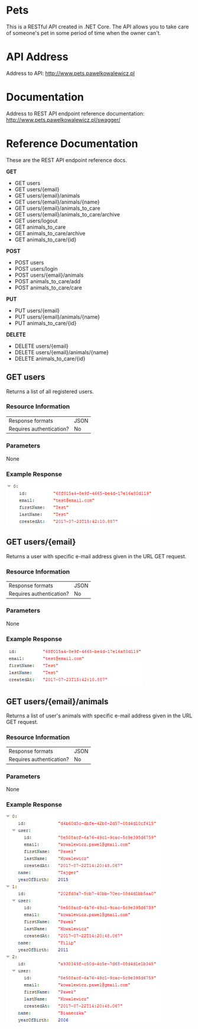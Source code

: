 # Pets
This is a RESTful API created in .NET Core. The API allows you to take care of someone's pet in some period of time when the owner can't.

# API Address
Address to API: http://www.pets.pawelkowalewicz.pl

# Documentation
Address to REST API endpoint reference documentation: http://www.pets.pawelkowalewicz.pl/swagger/

# Reference Documentation
These are the REST API endpoint reference docs.

**GET**
* GET users
* GET users/{email} 
* GET users/{email}/animals
* GET users/{email}/animals/{name}
* GET users/{email}/animals_to_care
* GET users/{email}/animals_to_care/archive
* GET users/logout
* GET animals_to_care
* GET animals_to_care/archive
* GET animals_to_care/{id}

**POST**
* POST users
* POST users/login
* POST users/{email}/animals
* POST animals_to_care/add
* POST animals_to_care/care

**PUT**
* PUT users/{email}
* PUT users/{email}/animals/{name}
* PUT animals_to_care/{id}

**DELETE**
* DELETE users/{email}
* DELETE users/{email}/animals/{name}
* DELETE animals_to_care/{id}

## GET users
Returns a list of all registered users.

### Resource Information
<table>
  <tr>
    <td>Response formats</td>
    <td>JSON</td>
  </tr>
  <tr>
    <td>Requires authentication?</td>
    <td>No</td>
  </tr>
</table>

### Parameters	
None

### Example Response
![GET users](https://github.com/XardasLord/Pets/blob/master/Documentation/GET%20users.PNG)


## GET users/{email}
Returns a user with specific e-mail address given in the URL GET request.

### Resource Information
<table>
  <tr>
    <td>Response formats</td>
    <td>JSON</td>
  </tr>
  <tr>
    <td>Requires authentication?</td>
    <td>No</td>
  </tr>
</table>

### Parameters	
None

### Example Response
![GET users](https://github.com/XardasLord/Pets/blob/master/Documentation/GET%20users-%7Bemail%7D.PNG)


## GET users/{email}/animals
Returns a list of user's animals with specific e-mail address given in the URL GET request.

### Resource Information
<table>
  <tr>
    <td>Response formats</td>
    <td>JSON</td>
  </tr>
  <tr>
    <td>Requires authentication?</td>
    <td>No</td>
  </tr>
</table>

### Parameters	
None

### Example Response
![GET users](https://github.com/XardasLord/Pets/blob/master/Documentation/GET%20users-%7Bemail%7D-animals.PNG)
